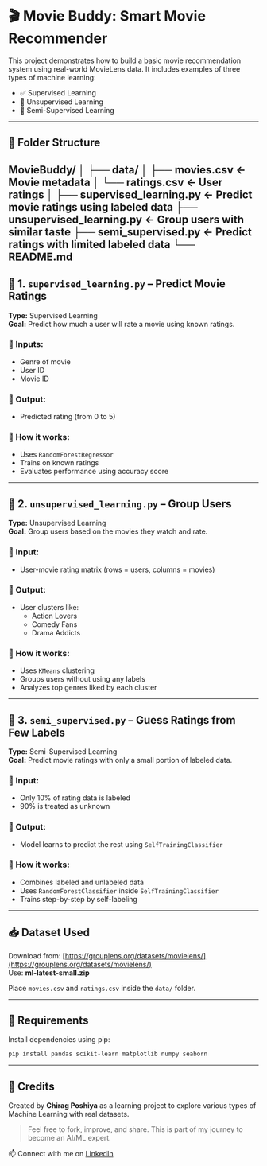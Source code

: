 # 🎬 Movie Buddy: Smart Movie Recommender

This project demonstrates how to build a basic movie recommendation system using real-world MovieLens data. It includes examples of three types of machine learning:

- ✅ Supervised Learning
- 🎯 Unsupervised Learning
- 🧠 Semi-Supervised Learning

---

## 📁 Folder Structure

MovieBuddy/
│
├── data/
│ ├── movies.csv ← Movie metadata
│ └── ratings.csv ← User ratings
│
├── supervised_learning.py ← Predict movie ratings using labeled data
├── unsupervised_learning.py ← Group users with similar taste
├── semi_supervised.py ← Predict ratings with limited labeled data
└── README.md
---

## 🔹 1. `supervised_learning.py` – Predict Movie Ratings

**Type:** Supervised Learning  
**Goal:** Predict how much a user will rate a movie using known ratings.

### 🧠 Inputs:
- Genre of movie
- User ID
- Movie ID

### 🎯 Output:
- Predicted rating (from 0 to 5)

### 🔧 How it works:
- Uses `RandomForestRegressor`
- Trains on known ratings
- Evaluates performance using accuracy score

---

## 🔹 2. `unsupervised_learning.py` – Group Users

**Type:** Unsupervised Learning  
**Goal:** Group users based on the movies they watch and rate.

### 🧠 Input:
- User-movie rating matrix (rows = users, columns = movies)

### 🎯 Output:
- User clusters like:
  - Action Lovers
  - Comedy Fans
  - Drama Addicts

### 🔧 How it works:
- Uses `KMeans` clustering
- Groups users without using any labels
- Analyzes top genres liked by each cluster

---

## 🔹 3. `semi_supervised.py` – Guess Ratings from Few Labels

**Type:** Semi-Supervised Learning  
**Goal:** Predict movie ratings with only a small portion of labeled data.

### 🧠 Input:
- Only 10% of rating data is labeled
- 90% is treated as unknown

### 🎯 Output:
- Model learns to predict the rest using `SelfTrainingClassifier`

### 🔧 How it works:
- Combines labeled and unlabeled data
- Uses `RandomForestClassifier` inside `SelfTrainingClassifier`
- Trains step-by-step by self-labeling

---

## 📥 Dataset Used

Download from: [https://grouplens.org/datasets/movielens/](https://grouplens.org/datasets/movielens/)  
Use: **ml-latest-small.zip**

Place `movies.csv` and `ratings.csv` inside the `data/` folder.

---

## 🚀 Requirements

Install dependencies using pip:

```bash
pip install pandas scikit-learn matplotlib numpy seaborn
```

---

## 🙌 Credits

Created by **Chirag Poshiya** as a learning project to explore various types of Machine Learning with real datasets.

> Feel free to fork, improve, and share. This is part of my journey to become an AI/ML expert.

📫 Connect with me on [LinkedIn](https://www.linkedin.com/in/chiragposhiya)
